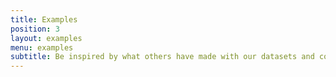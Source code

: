 ```yaml
---
title: Examples
position: 3
layout: examples
menu: examples
subtitle: Be inspired by what others have made with our datasets and code
---
```


